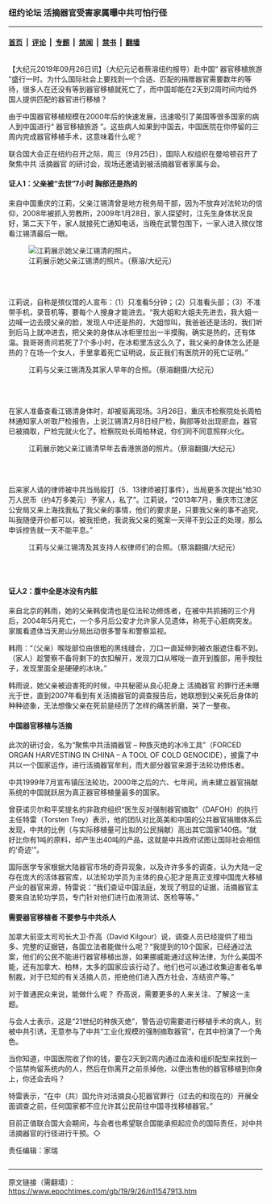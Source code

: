 ### 纽约论坛 活摘器官受害家属曝中共可怕行径

---

#### [首页](../../../..?n11547913) &nbsp;|&nbsp; [评论](../../../../../epoch-comment?n11547913) &nbsp;|&nbsp; [专题](../../../../../epoch-special?n11547913) &nbsp;|&nbsp; [禁闻](../../../../../epoch-news?n11547913) &nbsp;|&nbsp; [禁书](../../../../../books?n11547913) &nbsp;|&nbsp; [翻墙](https://github.com/gfw-breaker/nogfw/blob/master/README.md?n11547913)


<div class="column" id="artbody" itemprop="articleBody">
 <!-- article content begin -->
 <p>
  【大纪元2019年09月26日讯】（大纪元记者蔡溶纽约报导）赴中国“
  <ok href="https://www.epochtimes.com/gb/tag/%E5%99%A8%E5%AE%98%E7%A7%BB%E6%A4%8D%E6%97%85%E6%B8%B8.html">
   器官移植旅游
  </ok>
  ”盛行一时。为什么国际社会上要找到一个合适、匹配的捐赠器官需要数年的等待，很多人在还没有等到器官移植就死亡了，而中国却能在2天到2周时间内给外国人提供匹配的器官进行移植？
 </p>
 <p>
  由于中国器官移植规模在2000年后的快速发展，迅速吸引了美国等很多国家的病人到中国进行“
  <ok href="https://www.epochtimes.com/gb/tag/%E5%99%A8%E5%AE%98%E7%A7%BB%E6%A4%8D%E6%97%85%E6%B8%B8.html">
   器官移植旅游
  </ok>
  ”。这些病人如果到中国去，中国医院在你停留的三周内完成器官移植手术，这意味着什么呢？
 </p>
 <p>
  联合国大会正在纽约召开之际，周三（9月25日），国际人权组织在曼哈顿召开了聚焦中共
  <ok href="https://www.epochtimes.com/gb/tag/%E6%B4%BB%E6%91%98%E5%99%A8%E5%AE%98.html">
   活摘器官
  </ok>
  的研讨会，现场还邀请到被活摘器官者家属与会。
 </p>
 <h4>
  证人1：父亲被“去世”7小时 胸部还是热的
 </h4>
 <p>
  来自中国重庆的江莉，父亲江锡清曾是地方税务局干部，因为不放弃对法轮功的信仰，2008年被抓入劳教所，2009年1月28日，家人探望时，江先生身体状况良好，第二天下午，家人就接死亡通知电话，当晚在武警包围下，一家人进入殡仪馆看江锡清最后一眼。
 </p>
 <figure aria-describedby="caption-11547916" class="wp-caption aligncenter" id="11547916" style="width: 500px">
  <ok href=" https://i.epochtimes.com/assets/uploads/2019/09/21f658037f97efed3cc09ae22557b95e-450x338.jpg" rel="noreferrer noopener" target="_blank">
   <img alt="江莉展示她父亲江锡清的照片。" src="https://i.epochtimes.com/assets/uploads/2019/09/21f658037f97efed3cc09ae22557b95e-450x338.jpg"/>
  </ok>
  <br/><figcaption class="wp-caption-text" id="caption-11547916">
   江莉展示她父亲江锡清的照片。（蔡溶/大纪元）
  </figcaption><br/>
 </figure><br/>
 <p>
  江莉说，自称是殡仪馆的人宣布：（1）只准看5分钟；（2）只准看头部；（3）不准带手机，录音机等，要每个人搜身才能进去。“我大姐和大姐夫先进去，我大姐一边喊一边去摸父亲的脸，发现人中还是热的，大姐惊叫，我爸爸还是活的，我们听到后马上就冲进去，把父亲的身体从冰柜里拉出一半摸胸，确实是热的，还有体温。我哥哥责问若死了7个多小时，在冰柜里冻这么久了，我父亲的身体怎么还是热的？在场一个女人，手里拿着死亡证明说，反正我们有医院开的死亡证明。”
 </p>
 <figure aria-describedby="caption-attachment-11548384" class="wp-caption aligncenter" id="attachment_11548384" style="width: 600px">
  <ok href="https://i.epochtimes.com/assets/uploads/2019/09/IMG_8025.jpg" target="_blank">
   <img alt="" class="size-large wp-image-11548384" src="https://i.epochtimes.com/assets/uploads/2019/09/IMG_8025-600x450.jpg"/>
  </ok>
  <br/><figcaption class="wp-caption-text" id="caption-attachment-11548384">
   江莉与父亲江锡清及其家人早年的合照。（蔡溶翻摄/大纪元）
  </figcaption><br/>
 </figure><br/>
 <p>
  在家人准备查看江锡清身体时，却被驱离现场。3月26日，重庆市检察院处长周柏林通知家人听取尸检报告，上说江锡清2月8日经尸检，胸部等处出现瘀血，器官已被摘取，尸检完就火化了。检察院处长周柏林说，你们同不同意照样火化。
 </p>
 <figure aria-describedby="caption-attachment-11548385" class="wp-caption aligncenter" id="attachment_11548385" style="width: 600px">
  <ok href="https://i.epochtimes.com/assets/uploads/2019/09/IMG_8020.jpg" target="_blank">
   <img alt="" class="size-large wp-image-11548385" src="https://i.epochtimes.com/assets/uploads/2019/09/IMG_8020-600x450.jpg"/>
  </ok>
  <br/><figcaption class="wp-caption-text" id="caption-attachment-11548385">
   江莉展示她父亲江锡清早年去香港旅游的照片。（蔡溶翻摄/大纪元）
  </figcaption><br/>
 </figure><br/>
 <p>
  后来家人请的律师被中共当局殴打（5．13律师被打事件），当局更多次提出“给30万人民币（约4万多美元）予家人，私了”。江莉说，“2013年7月，重庆市江津区公安局又来上海找我私了我父亲的事情，他们的要求是，只要我父亲的事不追究，叫我随便开价都可以，被我拒绝，我说我父亲的冤案一天得不到公正的处理，那么申诉控告就一天不能平息。”
 </p>
 <figure aria-describedby="caption-attachment-11548386" class="wp-caption aligncenter" id="attachment_11548386" style="width: 600px">
  <ok href="https://i.epochtimes.com/assets/uploads/2019/09/IMG_8023.jpg" target="_blank">
   <img alt="" class="size-large wp-image-11548386" src="https://i.epochtimes.com/assets/uploads/2019/09/IMG_8023-600x450.jpg"/>
  </ok>
  <br/><figcaption class="wp-caption-text" id="caption-attachment-11548386">
   江莉与父亲江锡清及其支持人权律师们的合照。（蔡溶翻摄/大纪元）
  </figcaption><br/>
 </figure><br/>
 <h4>
  证人2：腹中全是冰没有内脏
 </h4>
 <p>
  来自北京的韩雨，她的父亲韩俊清也是位法轮功修炼者，在被中共抓捕的三个月后，2004年5月死亡，一个多月后公安才允许家人见遗体，称死于心脏病突发。家属看遗体当天房山分局出动很多警车和警察监视。
 </p>
 <p>
  韩雨：“（父亲）喉咙部位由很粗的黑线缝合，刀口一直延伸到被衣服遮住看不到。（家人）趁警察不备将剩下的衣扣解开，发现刀口从喉咙一直开到腹部，用手按肚子，发现里面全是硬硬的冰块。”
 </p>
 <p>
  韩雨说，她父亲被迫害死的时候，中共秘密从良心犯身上
  <ok href="https://www.epochtimes.com/gb/tag/%E6%B4%BB%E6%91%98%E5%99%A8%E5%AE%98.html">
   活摘器官
  </ok>
  的罪行还未曝光于世，直到2007年看到有关活摘器官的调查报告后，她联想到父亲死后身体的种种迹象，无法想像父亲在死前是经历了怎样的痛苦折磨，哭了一整夜。
 </p>
 <h4>
  中国器官移植与活摘
 </h4>
 <p>
  此次的研讨会，名为“聚焦中共活摘器官 – 种族灭绝的冰冷工具”（FORCED ORGAN HARVESTING IN CHINA – A TOOL OF COLD GENOCIDE），披露了中共以一个国家运作，进行活摘器官牟利，而大部分器官来源于法轮功修炼者。
 </p>
 <p>
  中共1999年7月宣布镇压法轮功，2000年之后的六、七年间，尚未建立器官捐献系统的中国就跃居为真正器官移植量最多的国家。
 </p>
 <p>
  曾获诺贝尔和平奖提名的非政府组织“医生反对强制器官摘取”（DAFOH）的执行主任特雷（Torsten Trey）表示，他的团队对比英美和中国的公共器官捐赠体系后发现，中共的比例（与实际移植量可比拟的公民捐献）高出其它国家140倍。“就好比你有1吨的原料，却产生出40吨的产品，这就是中共政府试图让国际社会相信的‘奇迹’”。
 </p>
 <p>
  国际医学专家根据大陆器官市场的奇异现象，以及许许多多的调查，认为大陆一定存在庞大的活体器官库，以法轮功学员为主体的良心犯才是真正支撑中国庞大移植产业的器官来源，特雷说：“我们查证中国法庭，发现了明显的证据，活摘器官主要来自法轮功学员，专门针对他们进行血液测试、医检等等。”
 </p>
 <h4>
  需要器官移植者 不要参与中共杀人
 </h4>
 <p>
  加拿大前亚太司司长大卫‧乔高（David Kilgour）说，调查人员已经提供了相当多、完整的证据链，各国立法者能做什么呢？“我提到的10个国家，已经通过法案，他们的公民不能进行器官移植出游，如果挪威能通过这种法律，为什么美国不能，还有加拿大、柏林，太多的国家应该行动了。他们也可以通过收集迫害者名单制裁，对于已知的有关活摘人员，拒绝他们进入西方社会，冻结资产等。”
 </p>
 <p>
  对于普通民众来说，能做什么呢？ 乔高说，需要更多的人来关注、了解这一主题。
 </p>
 <p>
  与会人士表示，这是“21世纪的种族灭绝”，警告迫切需要进行移植手术的病人，别被中共引诱，无意参与了中共“工业化规模的强制摘取器官”，在其中扮演了一个角色。
 </p>
 <p>
  当你知道，中国医院收了你的钱，要在2天到2周内通过血液和组织配型来找到一个监禁拘留系统内的人，然后在你离开之前杀掉他，以便出售他的器官移植到你身上，你还会去吗？
 </p>
 <p>
  特雷表示，“在中（共）国允许对活摘良心犯器官罪行（过去的和现在的）开展全面调查之前，任何国家都不应允许其公民前往中国寻找移植器官。”
 </p>
 <p>
  目前正值联合国大会期间，与会者也希望联合国能承担起应负的国际责任，对中共活摘器官的行径进行干预。◇
 </p>
 <p>
  责任编辑：家瑞
 </p>
 <!-- article content end -->
</div>


---

原文链接（需翻墙）：https://www.epochtimes.com/gb/19/9/26/n11547913.htm